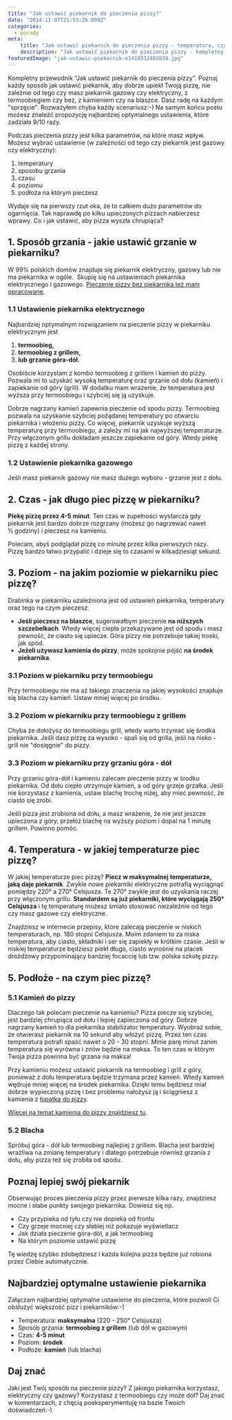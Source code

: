 ```yaml
---
title: "Jak ustawić piekarnik do pieczenia pizzy?"
date: "2014-11-07T21:53:26.000Z"
categories: 
  - porady
meta: 
    title: "Jak ustawić piekarnik do pieczenia pizzy - temperatura, czas, ustawienia"
    description: "Jak ustawić piekarnik do pieczenia pizzy - kompletny przewodnik Dowiedz się wszystkiego: temperatura, czas, ustawienia piekarnika. Wynieś pizzę na nowy poziom"
featuredImage: "jak-ustawic-piekarnik-e1418332402839.jpg"
---
```


Kompletny przewodnik "Jak ustawić piekarnik do pieczenia pizzy". Poznaj każdy sposób jak ustawić piekarnik, aby dobrze upiekł Twoją pizzę, nie zależnie od tego czy masz piekarnik gazowy czy elektryczny, z termoobiegiem czy bez, z kamieniem czy na blaszce. Dasz radę na każdym "sprzęcie". Rozważyłem chyba każdy scenariusz:-) Na samym końcu postu możesz znaleźć propozycję najbardziej optymalnego ustawienia, które zadziała 9/10 razy.

Podczas pieczenia pizzy jest kilka parametrów, na które masz wpływ. Możesz wybrać ustawienie (w zależności od tego czy piekarnik jest gazowy czy elektryczny):

1. temperatury
2. sposobu grzania
3. czasu
4. poziomu
5. podłoża na którym pieczesz

Wydaje się na pierwszy rzut oka, że to całkiem dużo parametrów do ogarnięcia. Tak naprawdę po kilku upieczonych pizzach nabierzesz wprawy. Co i jak ustawić, aby pizza wyszła chrupiąca?

## 1\. Sposób grzania - jakie ustawić grzanie w piekarniku?

W 99% polskich domów znajduje się piekarnik elektryczny, gazowy lub nie ma piekarnika w ogóle.  Skupię się na ustawieniach piekarnika elektrycznego i gazowego. <a title="Przepis na pizzę z patelni" href="/przepis-na-pizze-z-patelni/">Pieczenie pizzy bez piekarnika też mam opracowane</a>.

### 1.1 Ustawienie piekarnika elektrycznego

Najbardziej optymalnym rozwiązaniem na pieczenie pizzy w piekarniku elektrycznym jest

1. **termoobieg,**
2. **termoobieg z grillem,**
3. **lub grzanie góra-dół.** 

Osobiście korzystam z kombo termoobieg z grillem i kamień do pizzy. Pozwala mi to uzyskać wysoką temperaturę oraz grzanie od dołu (kamień) i zapiekanie od góry (grill). W dodatku mam wrażenie, że temperatura jest wyższa przy termoobiegu i szybciej się ją uzyskuje.

Dobrze nagrzany kamień zapewnia pieczenie od spodu pizzy. Termoobieg pozwala na uzyskanie szybciej pożądanej temperatury po otwarciu piekarnika i włożeniu pizzy. Co więcej, piekarnik uzyskuje wyższą temperaturę przy termoobiegu, a zależy mi na jak najwyższej temperaturze. Przy włączonym grillu dokładam jeszcze zapiekanie od góry. Wtedy piekę pizzę z każdej strony.

### 1.2 Ustawienie piekarnika gazowego

Jeśli masz piekarnik gazowy nie masz dużego wyboru - grzanie jest z dołu.

## 2\. Czas - jak długo piec pizzę w piekarniku?

**Piekę pizzę przez 4-5 minut**. Ten czas w zupełności wystarcza gdy piekarnik jest bardzo dobrze rozgrzany (możesz go nagrzewać nawet ½ godziny) i pieczesz na kamieniu.

Polecam, abyś podglądał pizzę co minutę przez kilka pierwszych razy. Pizzę bardzo łatwo przypalić i dzieje się to czasami w kilkadziesiąt sekund.

## 3\. Poziom - na jakim poziomie w piekarniku piec pizzę?

Drabinka w piekarniku uzależniona jest od ustawień piekarnika, temperatury oraz tego na czym pieczesz.

- **Jeśli pieczesz na blaszce**, sugerowałbym pieczenie **na niższych szczebelkach**. Wtedy więcej ciepła przekazywane jest od spodu i masz pewność, że ciasto się upiecze. Góra pizzy nie potrzebuje takiej troski, jak spód.
- **Jeżeli używasz kamienia do pizzy**, może spokojnie pójść **na środek piekarnika**.

### 3.1 Poziom w piekarniku przy termoobiegu

Przy termoobiegu nie ma aż takiego znaczenia na jakiej wysokości znajduje się blacha czy kamień. Ustaw mniej więcej po środku.

### 3.2 Poziom w piekarniku przy termoobiegu z grillem

Chyba że dołożysz do termoobiegu grill, wtedy warto trzymać się środka piekarnika. Jeśli dasz pizzę za wysoko - spali się od grilla, jeśli na nisko - grill nie "dosięgnie" do pizzy.

### 3.3 Poziom w piekarniku przy grzaniu góra - dół

Przy grzaniu góra-dół i kamieniu zalecam pieczenie pizzy w środku piekarnika. Od dołu ciepło utrzymuje kamień, a od góry grzeje grzałka. Jeśli nie korzystasz z kamienia, ustaw blachę trochę niżej, aby mieć pewność, że ciasto się zrobi.

Jeśli pizza jest zrobiona od dołu, a masz wrażenie, że nie jest jeszcze upieczona z góry, przełóż blachę na wyższy poziom i dopal na 1 minutę grillem. Powinno pomóc.

## 4\. Temperatura - w jakiej temperaturze piec pizzę?

W jakiej temperaturze piec pizzę? **Piecz w maksymalnej temperaturze, jaką daje piekarnik**. Zwykle nowe piekarniki elektryczne potrafią wyciągnąć pomiędzy 220° a 270° Celsjusza. Te 270° zwykle jest do uzyskania raczej przy włączonym grillu. **Standardem są już piekarniki, które wyciągają 250° Celsjusza** i tę temperaturę możesz śmiało stosować niezależnie od tego czy masz gazowe czy elektryczne.

Znajdziesz w internecie przepisy, które zalecają pieczenie w niskich temperaturach, np. 180 stopni Celsjusza. Moim zdaniem to za niska temperatura, aby ciasto, składniki i ser się zapiekły w krótkim czasie. Jeśli w niskiej temperaturze będziesz piekł długo, ciasto wyrośnie na placek drożdżowy przypominający bardziej focaccię lub tzw. polska szkołę pizzy.

## 5\. Podłoże - na czym piec pizzę?

### 5.1 Kamień do pizzy

Dlaczego tak polecam pieczenie na kamieniu? Pizza piecze się szybciej, jest bardziej chrupiąca od dołu i lepiej zapieczona od góry. Dobrze nagrzany kamień to dla piekarnika stabilizator temperatury. Wyobraź sobie, że otwierasz piekarnik na 10 sekund aby włożyć pizzę. Przez ten czas temperatura potrafi spaść nawet o 20 - 30 stopni. Minie parę minut zanim temperatura się wyrówna i znów będzie na maksa. To ten czas w którym Twoja pizza powinna być grzana na maksa!

Przy kamieniu możesz ustawić piekarnik na termoobieg i grill z góry, ponieważ z dołu temperatura będzie trzymana przez kamień. Wtedy kamień wędruje mniej więcej na środek piekarnika. Dzięki temu będziesz miał dobrze wypieczoną pizzę i bez problemu nałożysz ją i ściągniesz z kamienia z <a title="Łopatka do pizzy" href="/lopatka-pizzy/">łopatką do pizzy</a>.

<a title="Kamień do pizzy" href="/kamien-do-pizzy/">Więcej na temat kamienia do pizzy znajdziesz tu</a>.

### 5.2 Blacha

Spróbuj góra - dół lub termoobieg najlepiej z grillem. Blacha jest bardziej wrażliwa na zmianę temperatury i dlatego potrzebuje również grzania z dołu, aby pizza też się zrobiła od spodu.

## Poznaj lepiej swój piekarnik

Obserwując proces pieczenia pizzy przez pierwsze kilka razy, znajdziesz mocne i słabe punkty swojego piekarnika. Dowiesz się np.

- Czy przypieka od tyłu czy nie dopieka od frontu
- Czy grzeje mocniej czy słabiej niż pokazuje wyświetlacz
- Jak działa pieczenie góra-dól, a jak termoobieg
- Na którym poziomie ustawić pizzę

Tę wiedzę szybko zdobędziesz i każda kolejna pizza będzie już robiona przez Ciebie automatycznie.

## Najbardziej optymalne ustawienie piekarnika

Załączam najbardziej optymalne ustawienie do pieczenia, które pozwoli Ci obsłużyć większość pizz i piekarników:-)

- Temperatura: **maksymalna** (220 - 250° Celsjusza)
- Sposób grzania: **termoobieg z grillem** (lub dół w gazowym)
- Czas: **4-5 minut**
- Poziom: **środek**
- Podłoże: **kamień** (lub blacha)

## Daj znać

Jaki jest Twój sposób na pieczenie pizzy? Z jakiego piekarnika korzystasz, elektryczny czy gazowy? Korzystasz z termoobiegu czy może dół? Daj znać w komentarzach, z chęcią poeksperymentuję na bazie Twoich doświadczeń:-)
